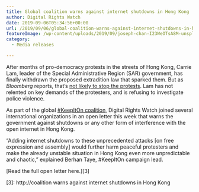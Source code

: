 ```yaml
---
title: Global coalition warns against internet shutdowns in Hong Kong
author: Digital Rights Watch
date: 2019-09-06T05:34:56+00:00
url: /2019/09/06/global-coalition-warns-against-internet-shutdowns-in-hong-kong/
featureImage: /wp-content/uploads/2019/09/joseph-chan-I23WeOTsA8M-unsplash.jpg
category:
  - Media releases

---
```

After months of pro-democracy protests in the streets of Hong Kong, Carrie Lam, leader of the Special Administrative Region (SAR) government, has finally withdrawn the proposed extradition law that sparked them. But as _Bloomberg_ reports, that&#8217;s [not likely to stop the protests][1]. Lam has not relented on key demands of the protesters, and is refusing to investigate police violence.

As part of the global [#KeepItOn coalition][2], Digital Rights Watch joined several international organizations in an open letter this week that warns the government against shutdowns or any other form of interference with the open internet in Hong Kong.

&#8220;Adding internet shutdowns to these unprecedented attacks [on free expression and assembly] would further harm peaceful protesters and make the already unstable situation in Hong Kong even more unpredictable and chaotic,&#8221; explained Berhan Taye, #KeepItOn campaign lead.

[Read the full open letter here.][3]

 [1]: https://www.bloomberg.com/news/articles/2019-09-04/lam-s-retreat-in-hong-kong-fails-to-satisfy-impatient-protesters
 [2]: https://www.accessnow.org/keepiton/
 [3]: http://coalition warns against internet shutdowns in Hong Kong
